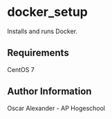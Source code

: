 docker_setup
=========

Installs and runs Docker.

Requirements
------------

CentOS 7

Author Information
------------------

Oscar Alexander - AP Hogeschool
